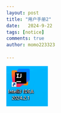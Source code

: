 ```yaml
---
layout: post
title: "用户手册2"
date:   2024-9-22
tags: [notice]
comments: true
author: momo223323

---
```


![image-20240922152235068](../images/image-20240922152235068.png)

